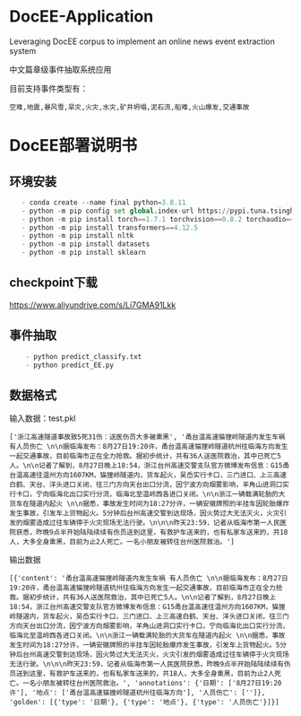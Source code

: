 # DocEE-Application
Leveraging DocEE corpus to implement an online news event extraction system

中文篇章级事件抽取系统应用


目前支持事件类型有：
```
空难,地震,暴风雪,旱灾,火灾,水灾,矿井坍塌,泥石流,船难,火山爆发,交通事故
```

# DocEE部署说明书
## 环境安装
 ```python
    - conda create --name final python=3.8.11
    - python -m pip config set global.index-url https://pypi.tuna.tsinghua.edu.cn/simple
    - python -m pip install torch==1.7.1 torchvision==0.8.2 torchaudio==0.7.2
    - python -m pip install transformers==4.12.5
    - python -m pip install nltk
    - python -m pip install datasets
    - python -m pip install sklearn
 ```   
## checkpoint下载
https://www.aliyundrive.com/s/Li7GMA91Lkk

## 事件抽取

```python
    - python predict_classify.txt
    - python predict_EE.py
```

## 数据格式
输入数据：test.pkl
```
['浙江高速隧道事故致5死31伤：送医伤员大多被熏黑', '甬台温高速猫狸岭隧道内发生车祸 有人员伤亡 \n\n据临海发布：8月27日19:20许，甬台温高速猫狸岭隧道杭州往临海方向发生一起交通事故，目前临海市正在全力抢救。据初步统计，共有36人送医院救治，其中已死亡5人。\n\n记者了解到，8月27日晚上18:54，浙江台州高速交警支队官方微博发布信息：G15甬台温高速往温州方向1607KM，猫狸岭隧道内，货车起火，吴岙实行卡口，三门进口、上三高速白鹤、天台、洋头进口关闭，往三门方向天台出口分流，因宁波方向烟雾影响，羊角山进洞口实行卡口，宁向临海北出口实行分流，临海北至温岭西各进口关闭。\n\n浙江一辆载满轮胎的大货车在隧道内起火 \n\n据悉，事故发生时间为18:27分许，一辆安徽牌照的半挂车因轮胎爆炸发生事故，引发车上货物起火。5分钟后台州高速交警到达现场，因火势过大无法灭火，火灾引发的烟雾造成过往车辆停于火灾现场无法行驶。\n\n\n昨天23:59，记者从临海市第一人民医院获悉，昨晚9点半开始陆陆续续有伤员送到这里，有救护车送来的，也有私家车送来的，共18人，大多全身熏黑，目前为止2人死亡。一名小朋友被转往台州医院救治。']
```
输出数据
```
[{'content': '甬台温高速猫狸岭隧道内发生车祸 有人员伤亡 \n\n据临海发布：8月27日19:20许，甬台温高速猫狸岭隧道杭州往临海方向发生一起交通事故，目前临海市正在全力抢救。据初步统计，共有36人送医院救治，其中已死亡5人。\n\n记者了解到，8月27日晚上18:54，浙江台州高速交警支队官方微博发布信息：G15甬台温高速往温州方向1607KM，猫狸岭隧道内，货车起火，吴岙实行卡口，三门进口、上三高速白鹤、天台、洋头进口关闭，往三门方向天台出口分流，因宁波方向烟雾影响，羊角山进洞口实行卡口，宁向临海北出口实行分流，临海北至温岭西各进口关闭。\n\n浙江一辆载满轮胎的大货车在隧道内起火 \n\n据悉，事故发生时间为18:27分许，一辆安徽牌照的半挂车因轮胎爆炸发生事故，引发车上货物起火。5分钟后台州高速交警到达现场，因火势过大无法灭火，火灾引发的烟雾造成过往车辆停于火灾现场无法行驶。\n\n\n昨天23:59，记者从临海市第一人民医院获悉，昨晚9点半开始陆陆续续有伤员送到这里，有救护车送来的，也有私家车送来的，共18人，大多全身熏黑，目前为止2人死亡。一名小朋友被转往台州医院救治。', 'annotations': {'日期': ['8月27日19:20许'], '地点': ['甬台温高速猫狸岭隧道杭州往临海方向'], '人员伤亡': ['']}, 'golden': [{'type': '日期'}, {'type': '地点'}, {'type': '人员伤亡'}]}]
```
